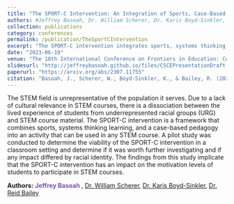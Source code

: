 ```yaml
---
title: "The SPORT-C Intervention: An Integration of Sports, Case-Based Pedagogy and Systems Thinking Learning"
authors: #Jeffrey Basoah, Dr. William Scherer, Dr. Karis Boyd-Sinkler, Dr. Reid Bailey
collection: publications
category: conferences
permalink: /publication/TheSportCIntervention
excerpt: "The SPORT-C intervention integrates sports, systems thinking, and case-based learning to make STEM education more engaging and culturally relevant for underrepresented students. A pilot study suggests this approach boosts student motivation and engagement in STEM subjects."
date: "2023-06-19"
venue: "The 18th International Conference on Frontiers in Education: Computer Science & Computer Engineering (FECS'22) [Accepted, awaiting publication]"
slidesurl: "http://jeffreybasoah.github.io/files/CSCEPresentationDraft.pdf"
paperurl: "https://arxiv.org/abs/2307.11755"
citation: "Basoah, J., Scherer, W., Boyd-Sinkler, K., & Bailey, R. (2023, June 19). The SPORT-C Intervention: An Integration of Sports, Case-Based Pedagogy and Systems Thinking Learning. Accepted: The 18th International Conference on Frontiers in Education: Computer Science & Computer Engineering (FECS'22). [Accepted, awaiting Publication] https://doi.org/10.48550/arXiv.2307.11755"
---
```


The STEM field is unrepresentative of the population it serves. Due to a lack of cultural relevance in STEM courses, there is a dissociation between the lived experience of students from underrepresented racial groups (URG) and STEM course material. The SPORT-C intervention is a framework that combines sports, systems thinking learning, and a case-based pedagogy into an activity that can be used in any STEM course. A pilot study was conducted to determine the viability of the SPORT-C intervention in a classroom setting and determine if it was worth further investigating and if any impact differed by racial identity. The findings from this study implicate that the SPORT-C intervention has an impact on the motivation levels of students to participate in STEM courses.

<p><strong>Authors:</strong>  <span style="color: #7851A9; font-weight: bold;">
    Jeffrey Basoah
  </span>, <a href="https://engineering.virginia.edu/faculty/memoriam-william-t-scherer" target="_blank">Dr. William Scherer</a>, <a href="https://spire.duke.edu/karis-boyd-sinkler" target="_blank">Dr. Karis Boyd-Sinkler</a>, <a href="https://engineering.virginia.edu/faculty/reid-bailey" target="_blank">Dr. Reid Bailey</a></p>